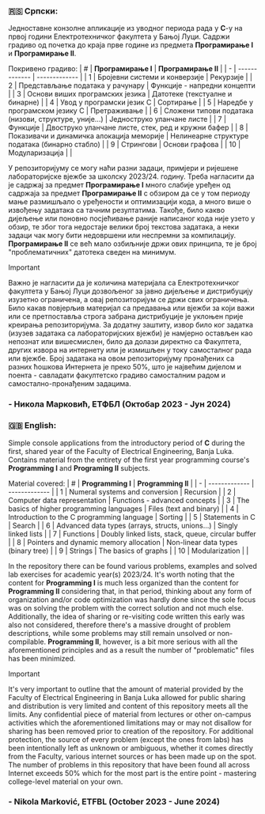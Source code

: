 ### 🇷🇸 Српски: 
Једноставне конзолне апликације из уводног периода рада у **C**-у на првој години Електротехничког факултета у Бањој Луци. Садржи градиво од почетка до краја прве године из предмета **Програмирање I** и **Програмирање II**.

Покривено градиво:
| # | **Програмирање I**  | **Програмирање II** |
| - | ------------- | ------------- |
| 1 | Бројевни системи и конверзије  | Рекурзије |
| 2 | Представљање података у рачунару  | Функције - напредни концепти  |
| 3 | Основи виших програмских језика  | Датотеке (текстуалне и бинарне)  |
| 4 | Увод у програмски језик С | Сортирање  |
| 5 | Наредбе у програмском језику С  | Претраживање |
| 6 | Сложени типови података (низови, структуре, уније...) | Једноструко уланчане листе  |
| 7 | Функције  | Двоструко уланчане листе, стек, ред и кружни бафер  |
| 8 | Показивачи и динамичка алокација меморије | Нелинеарне структуре података (бинарно стабло)  |
| 9 | Стрингови  | Основи графова  |
| 10 | Модуларизација  |   |

У репозиторијуму се могу наћи разни задаци, примјери и ријешене лабораторијске вјежбе за школску 2023/24. годину. Треба нагласити да је садржај за предмет **Програмирање I** много слабије уређен од садржаја за предмет **Програмирање II** с обзиром да се у том периоду мање размишљало о уређености и оптимизацији кода, а много више о извођењу задатака са тачним резултатима. Такође, било какво дијељење или поновно посјећивање раније написаног кода није узето у обзир, те због тога недостаје велики број текстова задатака, а неки задаци чак могу бити недовршени или неспремни за компилацију. **Програмирање II** се већ мало озбиљније држи ових принципа, те је број "проблематичних" датотека сведен на минимум.

> [!IMPORTANT]
> Важно је нагласити да је количина материјала са Електротехничког факултета у Бањој Луци дозвољеног за јавно дијељење и дистрибуцију изузетно ограничена, а овај репозиторијум се држи свих ограничења. Било какав повјерљив материјал са предавања или вјежби за који важи или се претпоставља строга забрана дистрибуције је уклоњен прије креирања репозиторијума. За додатну заштиту, извор било ког задатка (изузев задатака са лабораторијских вјежби) је намјерно остављен као непознат или вишесмислен, било да долази директно са Факултета, других извора на интернету или је измишљен у току самосталног рада или вјежбе. Број задатака на овом репозиторијуму пронађених са разних ћошкова Интернета је преко 50%, што је највећим дијелом и поента - савладати факултетско градиво самосталним радом и самостално-пронађеним задацима.

### - Никола Марковић, ЕТФБЛ (Октобар 2023 - Јун 2024)



### 🇬🇧 English: 
Simple console applications from the introductory period of **C** during the first, shared year of the Faculty of Electrical Engineering, Banja Luka. Contains material from the entirety of the first year programming course's **Programming I** and **Programing II** subjects.

Material covered:
| # | **Programming I**  | **Programming II** |
| - | ------------- | ------------- |
| 1 | Numeral systems and conversion  | Recursion |
| 2 | Computer data representation  | Functions - advanced concepts  |
| 3 | The basics of higher programming languages  | Files (text and binary)  |
| 4 | Introduction to the C programming language | Sorting  |
| 5 | Statements in C  | Search |
| 6 | Advanced data types (arrays, structs, unions...) | Singly linked lists |
| 7 | Functions  | Doubly linked lists, stack, queue, circular buffer  |
| 8 | Pointers and dynamic memory allocation | Non-linear data types (binary tree) |
| 9 | Strings  | The basics of graphs  |
| 10 | Modularization  |   |

In the repository there can be found various problems, examples and solved lab exercises for academic year(s) 2023/24. It's worth noting that the content for **Programming I** is much less organized than the content for **Programming II** considering that, in that period, thinking about any form of organization and/or code optimization was hardly done since the sole focus was on solving the problem with the correct solution and not much else. Additionally, the idea of sharing or re-visiting code written this early was also not considered, therefore there's a massive drought of problem descriptions, while some problems may still remain unsolved or non-compilable. **Programming II**, however, is a bit more serious with all the aforementioned principles and as a result the number of "problematic" files has been minimized.

> [!IMPORTANT]
> It's very important to outline that the amount of material provided by the Faculty of Electrical Engineering in Banja Luka allowed for public sharing and distribution is very limited and content of this repository meets all the limits. Any confidential piece of material from lectures or other on-campus activities which the aforementioned limitations may or may not disallow for sharing has been removed prior to creation of the repository. For additional protection, the source of every problem (except the ones from labs) has been intentionally left as unknown or ambiguous, whether it comes directly from the Faculty, various internet sources or has been made up on the spot. The number of problems in this repository that have been found all across Internet exceeds 50% which for the most part is the entire point - mastering college-level material on your own.

### - Nikola Marković, ETFBL (October 2023 - June 2024)
